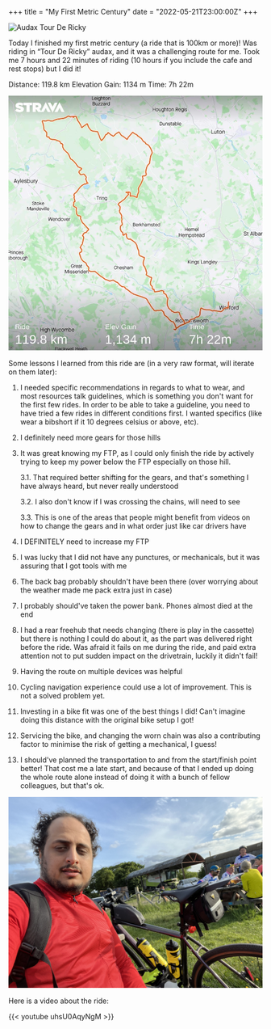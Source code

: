+++
title = "My First Metric Century"
date = "2022-05-21T23:00:00Z"
+++

![Audax Tour De Ricky](audax-brevet.png)

Today I finished my first metric century (a ride that is 100km or more)! Was riding in “Tour De
Ricky” audax, and it was a challenging route for me. Took me 7 hours and 22 minutes of riding (10
hours if you include the cafe and rest stops) but I did it!

Distance: 119.8 km
Elevation Gain: 1134 m
Time: 7h 22m

![Metric Century Stats](metric-century-strava.jpg)

Some lessons I learned from this ride are (in a very raw format, will iterate on them later):

1. I needed specific recommendations in regards to what to wear, and most resources talk guidelines,
which is something you don't want for the first few rides. In order to be able to take a guideline,
you need to have tried a few rides in different conditions first. I wanted specifics (like wear a
bibshort if it 10 degrees celsius or above, etc).

2. I definitely need more gears for those hills

3. It was great knowing my FTP, as I could only finish the ride by actively trying to keep my power
below the FTP especially on those hill.

   3.1. That required better shifting for the gears, and that's something I have always heard, but never
   really understood

   3.2. I also don't know if I was crossing the chains, will need to see

   3.3. This is one of the areas that people might benefit from videos on how to change the gears and in
   what order just like car drivers have

4. I DEFINITELY need to increase my FTP

5. I was lucky that I did not have any punctures, or mechanicals, but it was assuring that I got tools
with me

6. The back bag probably shouldn't have been there (over worrying about the weather made me pack extra
just in case)

7. I probably should've taken the power bank. Phones almost died at the end

8. I had a rear freehub that needs changing (there is play in the cassette) but there is nothing I
could do about it, as the part was delivered right before the ride. Was afraid it fails on me during
the ride, and paid extra attention not to put sudden impact on the drivetrain, luckily it didn't
fail!

9. Having the route on multiple devices was helpful

10. Cycling navigation experience could use a lot of improvement. This is not a solved problem yet.

11. Investing in a bike fit was one of the best things I did! Can't imagine doing this distance with the
original bike setup I got!

12. Servicing the bike, and changing the worn chain was also a contributing factor to minimise the risk
of getting a mechanical, I guess!

13. I should've planned the transportation to and from the start/finish point better! That cost me a
late start, and because of that I ended up doing the whole route alone instead of doing it with a
bunch of fellow colleagues, but that's ok.

![Me at the finish line](metric-century-finish-line.jpg)

Here is a video about the ride:

{{< youtube uhsU0AqyNgM >}}
